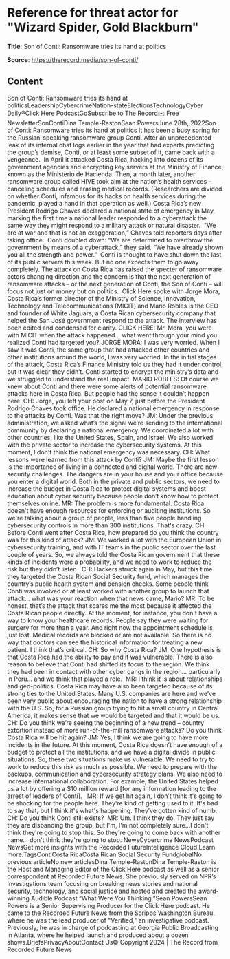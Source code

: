 # Reference for threat actor for "Wizard Spider, Gold Blackburn"

**Title**: Son of Conti: Ransomware tries its hand at politics

**Source**: https://therecord.media/son-of-conti/

## Content
Son of Conti: Ransomware tries its hand at politicsLeadershipCybercrimeNation-stateElectionsTechnologyCyber Daily®Click Here PodcastGoSubscribe to The Record✉️ Free NewsletterSonContiDina Temple-RastonSean PowersJune 28th, 2022Son of Conti: Ransomware tries its hand at politics
It has been a busy spring for the Russian-speaking ransomware group Conti.
After an unprecedented leak of its internal chat logs earlier in the year that had experts predicting the group’s demise, Conti, or at least some subset of it, came back with a vengeance. 
In April it attacked Costa Rica, hacking into dozens of its government agencies and encrypting key servers at the Ministry of Finance, known as the Ministerio de Hacienda. Then, a month later, another ransomware group called HIVE took aim at the nation’s health services – canceling schedules and erasing medical records. (Researchers are divided on whether Conti, infamous for its hacks on health services during the pandemic, played a hand in that operation as well.)
Costa Rica’s new President Rodrigo Chaves declared a national state of emergency in May, marking the first time a national leader responded to a cyberattack the same way they might respond to a military attack or natural disaster. ​​
"We are at war and that is not an exaggeration,” Chaves told reporters days after taking office. 
Conti doubled down: “We are determined to overthrow the government by means of a cyberattack,” they said. “We have already shown you all the strength and power.” 
Conti is thought to have shut down the last of its public servers this week. But no one expects them to go away completely. The attack on Costa Rica has raised the specter of ransomware actors changing direction and the concern is that the next generation of ransomware attacks – or the next generation of Conti, the Son of Conti – will focus not just on money but on politics. 
Click Here spoke with Jorge Mora, Costa Rica’s former director of the Ministry of Science, Innovation, Technology and Telecommunications (MICIT) and Mario Robles is the CEO and founder of White Jaguars, a Costa Rican cybersecurity company that helped the San José government respond to the attack.
The interview has been edited and condensed for clarity.
CLICK HERE: Mr. Mora, you were with MICIT when the attack happened… what went through your mind you realized Conti had targeted you?
JORGE MORA: I was very worried. When I saw it was Conti, the same group that had attacked other countries and other institutions around the world, I was very worried. In the initial stages of the attack, Costa Rica’s Finance Ministry told us they had it under control, but it was clear they didn’t. Conti started to encrypt the ministry’s data and we struggled to understand the real impact.
MARIO ROBLES: Of course we knew about Conti and there were some alerts of potential ransomware attacks here in Costa Rica. But people had the sense it couldn’t happen here.
CH: Jorge, you left your post on May 7, just before the President Rodrigo Chaves took office. He declared a national emergency in response to the attacks by Conti. Was that the right move?
JM: Under the previous administration, we asked what’s the signal we’re sending to the international community by declaring a national emergency. We coordinated a lot with other countries, like the United States, Spain, and Israel. We also worked with the private sector to increase the cybersecurity systems. At this moment, I don't think the national emergency was necessary.
CH: What lessons were learned from this attack by Conti?
JM: Maybe the first lesson is the importance of living in a connected and digital world. There are new security challenges. The dangers are in your house and your office because you enter a digital world. Both in the private and public sectors, we need to increase the budget in Costa Rica to protect digital systems and boost education about cyber security because people don’t know how to protect themselves online.
MR: The problem is more fundamental. Costa Rica doesn't have enough resources for enforcing or auditing institutions. So we're talking about a group of people, less than five people handling cybersecurity controls in more than 300 institutions. That's crazy.
CH: Before Conti went after Costa Rica, how prepared do you think the country was for this kind of attack?
JM: We worked a lot with the European Union in cybersecurity training, and with IT teams in the public sector over the last couple of years. So, we always told the Costa Rican government that these kinds of incidents were a probability, and we need to work to reduce the risk but they didn’t listen. 
CH: Hackers struck again in May, but this time they targeted the Costa Rican Social Security fund, which manages the country’s public health system and pension checks. Some people think Conti was involved or at least worked with another group to launch that attack… what was your reaction when that news came, Mario?
MR: To be honest, that’s the attack that scares me the most because it affected the Costa Rican people directly. At the moment, for instance, you don't have a way to know your healthcare records. People say they were waiting for surgery for more than a year. And right now the appointment schedule is just lost. Medical records are blocked or are not available. So there is no way that doctors can see the historical information for treating a new patient. I think that’s critical.
CH: So why Costa Rica?
JM: One hypothesis is that Costa Rica had the ability to pay and it was vulnerable. There is also reason to believe that Conti had shifted its focus to the region. We think they had been in contact with other cyber gangs in the region… particularly in Peru… and we think that played a role. 
MR: I think it is about relationships and geo-politics. Costa Rica may have also been targeted because of its strong ties to the United States. Many U.S. companies are here and we’ve been very public about encouraging the nation to have a strong relationship with the U.S. So, for a Russian group trying to hit a small country in Central America, it makes sense that we would be targeted and that it would be us.
CH: Do you think we’re seeing the beginning of a new trend – country extortion instead of more run-of-the-mill ransomware attacks? Do you think Costa Rica will be hit again?
JM: Yes, I think we are going to have more incidents in the future. At this moment, Costa Rica doesn’t have enough of a budget to protect all the institutions, and we have a digital divide ​​in public situations. So, these two situations make us vulnerable. We need to try to work to reduce this risk as much as possible. We need to prepare with the backups, communication and cybersecurity strategy plans. We also need to increase international collaboration. For example, the United States helped us a lot by offering a $10 million reward [for any information leading to the arrest of leaders of Conti].  
MR: If we get hit again, I don’t think it's going to be shocking for the people here. They're kind of getting used to it. It's bad to say that, but I think it's what's happening. They’ve gotten kind of numb. 
CH: Do you think Conti still exists? 
MR: Um. I think they do. They just say they are disbanding the group, but I'm, I'm not completely sure…I don't think they're going to stop this. So they're going to come back with another name. I don't think they're going to stop.
NewsCybercrime NewsPodcast NewsGet more insights with the Recorded FutureIntelligence Cloud.Learn more.TagsContiCosta RicaCosta Rican Social Security FundglobalNo previous articleNo new articlesDina Temple-RastonDina Temple-Raston is the Host and Managing Editor of the Click Here podcast as well as a senior correspondent at Recorded Future News. She previously served on NPR’s Investigations team focusing on breaking news stories and national security, technology, and social justice and hosted and created the award-winning Audible Podcast “What Were You Thinking.”Sean PowersSean Powers is a Senior Supervising Producer for the Click Here podcast. He came to the Recorded Future News from the Scripps Washington Bureau, where he was the lead producer of "Verified," an investigative podcast. Previously, he was in charge of podcasting at Georgia Public Broadcasting in Atlanta, where he helped launch and produced about a dozen shows.BriefsPrivacyAboutContact Us© Copyright 2024 | The Record from Recorded Future News